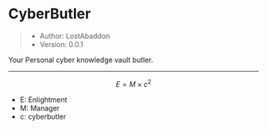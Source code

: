 #	CyberButler

>	-	Author: LostAbaddon
>	-	Version: 0.0.1

Your Personal cyber knowledge vault butler.

---

$$
E = M \times c^2
$$

-	E: Enlightment
-	M: Manager
-	c: cyberbutler
